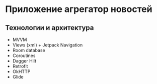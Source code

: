 # Приложение агрегатор новостей
## Технологии и архитектура
* MVVM
* Views (xml) + Jetpack Navigation
* Room database
* Coroutines
* Dagger Hilt
* Retrofit
* OkHTTP
* Glide
